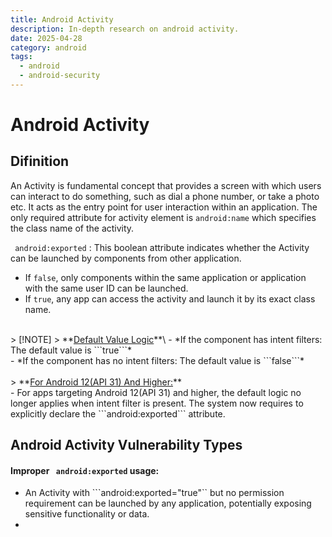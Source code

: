 ```yaml
---
title: Android Activity
description: In-depth research on android activity.
date: 2025-04-28
category: android
tags:
  - android
  - android-security
---
```


# Android Activity

## Difinition
  An Activity is fundamental concept that provides a screen with which users can interact to do something, such as dial a phone number, or take a photo etc. It acts as the entry point for user interaction within an application. The only required attribute for activity element is ```android:name```  which specifies the class name of the activity.

  ``` android:exported``` : This boolean attribute indicates whether the Activity can be launched by components from other application. 

  - If ```false```, only components within the same application or application with the same user ID can be launched. 
  - If ```true```, any app can access the activity and launch it by its exact class name. <br>
  <br>
  > [!NOTE]
    > **<u>Default Value Logic</u>**\
      - *If the component has intent filters: The default value is ```true```*<br>
      - *If the component has no intent filters: The default value is ```false```*<br>
      <br>
    > **<u>For Android 12(API 31) And Higher:</u>**<br>
      - For apps targeting Android 12(API 31) and higher, the default logic no longer applies when intent filter is present. The system now requires to explicitly declare the ```android:exported``` attribute.<br> 

## Android Activity Vulnerability Types
#### Improper ``` android:exported``` usage:
- An Activity with ```android:exported="true"`` but no permission requirement can be launched by any application, potentially exposing sensitive functionality or data. 
- 